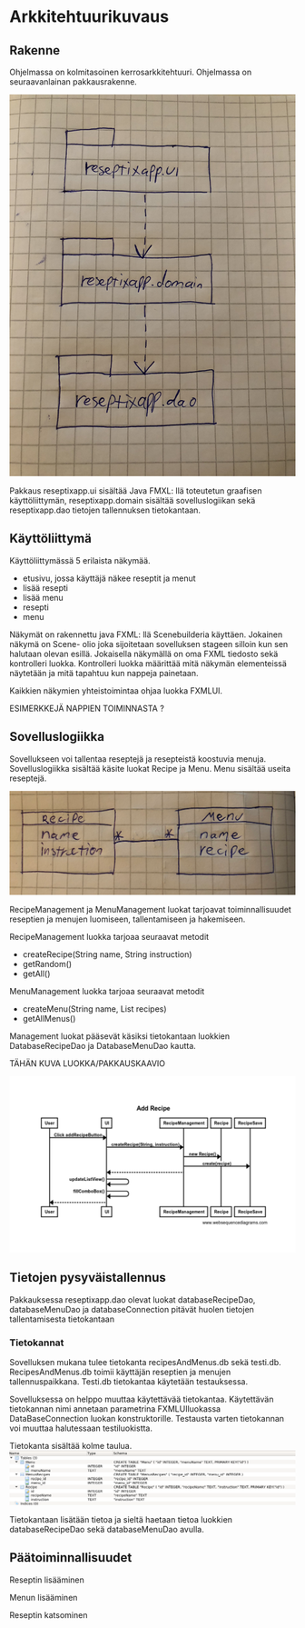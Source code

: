 # Arkkitehtuurikuvaus

## Rakenne 

Ohjelmassa on kolmitasoinen kerrosarkkitehtuuri. Ohjelmassa on seuraavanlainan pakkausrakenne.

<img src="https://github.com/Eddiejjay/ot-harjoitustyo/blob/master/ReseptiXApp/dokumentaatio/Kuvat/pakkausarkkitehtuuri.jpg">




Pakkaus reseptixapp.ui sisältää Java FMXL: llä toteutetun graafisen käyttöliittymän, reseptixapp.domain sisältää sovelluslogiikan sekä reseptixapp.dao tietojen tallennuksen tietokantaan. 

## Käyttöliittymä

Käyttöliittymässä 5 erilaista näkymää. 
- etusivu, jossa käyttäjä näkee reseptit ja menut
- lisää resepti
- lisää menu 
- resepti 
- menu


Näkymät on rakennettu java FXML: llä Scenebuilderia käyttäen. Jokainen näkymä on Scene- olio joka sijoitetaan sovelluksen stageen silloin kun sen halutaan olevan esillä. Jokaisella näkymällä on oma FXML tiedosto sekä kontrolleri luokka. Kontrolleri luokka määrittää mitä näkymän elementeissä näytetään ja mitä tapahtuu kun nappeja painetaan. 

Kaikkien näkymien yhteistoimintaa ohjaa luokka FXMLUI. 


ESIMERKKEJÄ NAPPIEN TOIMINNASTA ?


## Sovelluslogiikka 

Sovellukseen voi tallentaa reseptejä ja resepteistä koostuvia menuja. Sovelluslogiikka sisältää käsite luokat Recipe ja Menu. Menu sisältää useita reseptejä.

<img src="https://github.com/Eddiejjay/ot-harjoitustyo/blob/master/ReseptiXApp/dokumentaatio/Kuvat/Monestamonen.png">


RecipeManagement ja MenuManagement luokat tarjoavat toiminnallisuudet reseptien ja menujen luomiseen, tallentamiseen ja hakemiseen. 

RecipeManagement luokka tarjoaa seuraavat metodit
- createRecipe(String name, String instruction)
- getRandom()
- getAll() 

MenuManagement luokka tarjoaa seuraavat metodit
- createMenu(String name, List<Recipe> recipes)
- getAllMenus() 

Management luokat pääsevät käsiksi tietokantaan luokkien DatabaseRecipeDao ja DatabaseMenuDao kautta. 

TÄHÄN KUVA LUOKKA/PAKKAUSKAAVIO


<img src="https://github.com/Eddiejjay/ot-harjoitustyo/blob/master/ReseptiXApp/dokumentaatio/Kuvat/AddRecipeSekvenssikaavio.png">


## Tietojen pysyväistallennus 

Pakkauksessa reseptixapp.dao olevat luokat databaseRecipeDao, databaseMenuDao ja databaseConnection pitävät huolen tietojen tallentamisesta tietokantaan

### Tietokannat 

Sovelluksen mukana tulee tietokanta recipesAndMenus.db sekä testi.db. RecipesAndMenus.db toimii käyttäjän reseptien ja menujen tallennuspaikkana. Testi.db tietokantaa käytetään testauksessa. 

Sovelluksessa on helppo muuttaa käytettävää tietokantaa. Käytettävän tietokannan nimi annetaan parametrina FXMLUIluokassa DataBaseConnection luokan konstruktorille. Testausta varten tietokannan voi muuttaa halutessaan testiluokistta. 

Tietokanta sisältää kolme taulua. 
<img src="https://github.com/Eddiejjay/ot-harjoitustyo/blob/master/ReseptiXApp/dokumentaatio/Kuvat/tietokantataulut.png">

Tietokantaan lisätään tietoa ja sieltä haetaan tietoa luokkien databaseRecipeDao sekä databaseMenuDao avulla. 


## Päätoiminnallisuudet 

Reseptin lisääminen 

Menun lisääminen 

Reseptin katsominen 










